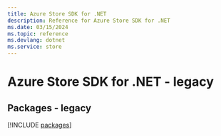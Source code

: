 ```yaml
---
title: Azure Store SDK for .NET
description: Reference for Azure Store SDK for .NET
ms.date: 03/15/2024
ms.topic: reference
ms.devlang: dotnet
ms.service: store
---
```

# Azure Store SDK for .NET - legacy
## Packages - legacy
[!INCLUDE [packages](store-index.md)]